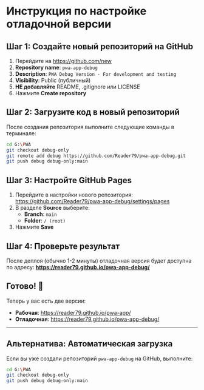# Инструкция по настройке отладочной версии

## Шаг 1: Создайте новый репозиторий на GitHub

1. Перейдите на https://github.com/new
2. **Repository name**: `pwa-app-debug`
3. **Description**: `PWA Debug Version - For development and testing`
4. **Visibility**: Public (публичный)
5. **НЕ добавляйте** README, .gitignore или LICENSE
6. Нажмите **Create repository**

## Шаг 2: Загрузите код в новый репозиторий

После создания репозитория выполните следующие команды в терминале:

```bash
cd G:\PWA
git checkout debug-only
git remote add debug https://github.com/Reader79/pwa-app-debug.git
git push debug debug-only:main
```

## Шаг 3: Настройте GitHub Pages

1. Перейдите в настройки нового репозитория: https://github.com/Reader79/pwa-app-debug/settings/pages
2. В разделе **Source** выберите:
   - **Branch**: `main`
   - **Folder**: `/ (root)`
3. Нажмите **Save**

## Шаг 4: Проверьте результат

После деплоя (обычно 1-2 минуты) отладочная версия будет доступна по адресу:
**https://reader79.github.io/pwa-app-debug/**

## Готово! 🎉

Теперь у вас есть две версии:
- **Рабочая**: https://reader79.github.io/pwa-app/
- **Отладочная**: https://reader79.github.io/pwa-app-debug/

---

## Альтернатива: Автоматическая загрузка

Если вы уже создали репозиторий `pwa-app-debug` на GitHub, выполните:

```bash
cd G:\PWA
git checkout debug-only
git push debug debug-only:main
```
